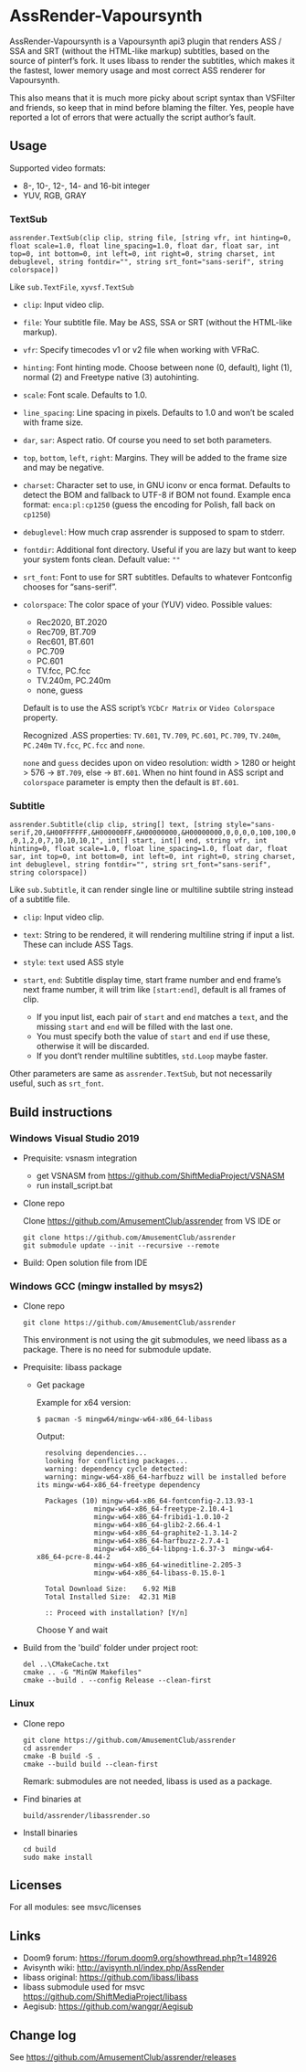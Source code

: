 # AssRender-Vapoursynth

AssRender-Vapoursynth is a Vapoursynth api3 plugin that renders ASS / SSA and SRT (without the HTML-like markup) subtitles, based on the source of pinterf’s fork. It uses libass to render the subtitles, which makes it the fastest, lower memory usage and most correct ASS renderer for Vapoursynth.

This also means that it is much more picky about script syntax than VSFilter and friends, so keep that in mind before blaming the filter. Yes, people have reported a lot of errors that were actually the script author’s fault.

## Usage

Supported video formats:
  - 8-, 10-, 12-, 14- and 16-bit integer
  - YUV, RGB, GRAY

### TextSub

`assrender.TextSub(clip clip, string file, [string vfr, int hinting=0, float scale=1.0, float line_spacing=1.0, float dar, float sar, int top=0, int bottom=0, int left=0, int right=0, string charset, int debuglevel, string fontdir="", string srt_font="sans-serif", string colorspace])`

Like `sub.TextFile`, `xyvsf.TextSub`

- `clip`: Input video clip.

- `file`: Your subtitle file. May be ASS, SSA or SRT (without the HTML-like markup).
	
- `vfr`: Specify timecodes v1 or v2 file when working with VFRaC.
	
- `hinting`: Font hinting mode. Choose between none (0, default), light (1), normal (2) and Freetype native (3) autohinting.
	
- `scale`: Font scale. Defaults to 1.0.
	
- `line_spacing`: Line spacing in pixels. Defaults to 1.0 and won’t be scaled with frame size.
	
- `dar`, `sar`: Aspect ratio. Of course you need to set both parameters.
	
- `top`, `bottom`, `left`, `right`: Margins. They will be added to the frame size and may be negative.
	
- `charset`: Character set to use, in GNU iconv or enca format. Defaults to detect the BOM and fallback to UTF-8 if BOM not found. Example enca format: `enca:pl:cp1250` (guess the encoding for Polish, fall back on `cp1250`)
		
- `debuglevel`: How much crap assrender is supposed to spam to stderr.
	
- `fontdir`: Additional font directory. Useful if you are lazy but want to keep your system fonts clean. Default value: `""`

- `srt_font`: Font to use for SRT subtitles. Defaults to whatever Fontconfig chooses for “sans-serif”.
	
- `colorspace`: The color space of your (YUV) video. Possible values:
  - Rec2020, BT.2020
  - Rec709, BT.709
  - Rec601, BT.601
  - PC.709
  - PC.601
  - TV.fcc, PC.fcc
  - TV.240m, PC.240m
  - none, guess
 
  Default is to use the ASS script’s `YCbCr Matrix` or `Video Colorspace` property.

  Recognized .ASS properties: `TV.601`, `TV.709`, `PC.601`, `PC.709`, `TV.240m`, `PC.240m` `TV.fcc`, `PC.fcc` and `none`. 

  `none` and `guess` decides upon on video resolution: width > 1280 or height > 576 → `BT.709`, else → `BT.601`.
  When no hint found in ASS script and `colorspace` parameter is empty then the default is `BT.601`.

### Subtitle

`assrender.Subtitle(clip clip, string[] text, [string style="sans-serif,20,&H00FFFFFF,&H000000FF,&H00000000,&H00000000,0,0,0,0,100,100,0,0,1,2,0,7,10,10,10,1", int[] start, int[] end, string vfr, int hinting=0, float scale=1.0, float line_spacing=1.0, float dar, float sar, int top=0, int bottom=0, int left=0, int right=0, string charset, int debuglevel, string fontdir="", string srt_font="sans-serif", string colorspace])`

Like `sub.Subtitle`, it can render single line or multiline subtile string instead of a subtitle file.

- `clip`: Input video clip.

- `text`: String to be rendered, it will rendering multiline string if input a list. These can include ASS Tags.

- `style`: `text` used ASS style

- `start`, `end`: Subtitle display time, start frame number and end frame’s next frame number, it will trim like `[start:end]`, default is all frames of clip.
  - If you input list, each pair of `start` and `end` matches a `text`, and the missing `start` and `end` will be filled with the last one.
  - You must specify both the value of `start` and `end` if use these, otherwise it will be discarded.
  - If you dont’t render multiline subtitles, `std.Loop` maybe faster.

Other parameters are same as `assrender.TextSub`, but not necessarily useful, such as `srt_font`.

## Build instructions

### Windows Visual Studio 2019

* Prequisite: vsnasm integration
  - get VSNASM from https://github.com/ShiftMediaProject/VSNASM
  - run install_script.bat

* Clone repo

  Clone https://github.com/AmusementClub/assrender from VS IDE or 

      git clone https://github.com/AmusementClub/assrender
      git submodule update --init --recursive --remote

* Build:
  Open solution file from IDE

### Windows GCC (mingw installed by msys2)

* Clone repo

      git clone https://github.com/AmusementClub/assrender
        
  This environment is not using the git submodules, we need libass as a package.
  There is no need for submodule update.

* Prequisite: libass package

  - Get package

    Example for x64 version:
  
        $ pacman -S mingw64/mingw-w64-x86_64-libass

    Output:

          resolving dependencies...
          looking for conflicting packages...
          warning: dependency cycle detected:
          warning: mingw-w64-x86_64-harfbuzz will be installed before its mingw-w64-x86_64-freetype dependency

          Packages (10) mingw-w64-x86_64-fontconfig-2.13.93-1
                      mingw-w64-x86_64-freetype-2.10.4-1
                      mingw-w64-x86_64-fribidi-1.0.10-2
                      mingw-w64-x86_64-glib2-2.66.4-1
                      mingw-w64-x86_64-graphite2-1.3.14-2
                      mingw-w64-x86_64-harfbuzz-2.7.4-1
                      mingw-w64-x86_64-libpng-1.6.37-3  mingw-w64-x86_64-pcre-8.44-2
                      mingw-w64-x86_64-wineditline-2.205-3
                      mingw-w64-x86_64-libass-0.15.0-1

          Total Download Size:    6.92 MiB
          Total Installed Size:  42.31 MiB

          :: Proceed with installation? [Y/n]

     Choose Y and wait

* Build
  from the 'build' folder under project root:

      del ..\CMakeCache.txt
      cmake .. -G "MinGW Makefiles"
      cmake --build . --config Release --clean-first 

### Linux
* Clone repo

      git clone https://github.com/AmusementClub/assrender
      cd assrender
      cmake -B build -S .
      cmake --build build --clean-first
  
  Remark: submodules are not needed, libass is used as a package.

* Find binaries at
    
      build/assrender/libassrender.so

* Install binaries

      cd build
      sudo make install

## Licenses
  For all modules: see msvc/licenses

## Links
* Doom9 forum: https://forum.doom9.org/showthread.php?t=148926
* Avisynth wiki: http://avisynth.nl/index.php/AssRender
* libass original: https://github.com/libass/libass
* libass submodule used for msvc https://github.com/ShiftMediaProject/libass
* Aegisub: https://github.com/wangqr/Aegisub

## Change log
See https://github.com/AmusementClub/assrender/releases
